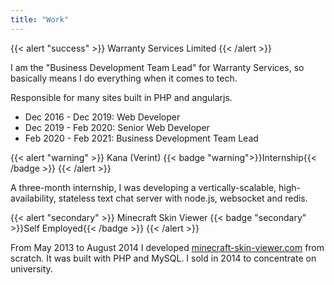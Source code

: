 ```yaml
---
title: "Work"
---
```


{{< alert "success" >}}
Warranty Services Limited
{{< /alert >}}

I am the "Business Development Team Lead" for Warranty Services, so basically means I do everything when it comes to tech.

Responsible for many sites built in PHP and angularjs.

* Dec 2016 - Dec 2019: Web Developer
* Dec 2019 - Feb 2020: Senior Web Developer
* Feb 2020 - Feb 2021: Business Development Team Lead

{{< alert "warning" >}}
Kana (Verint) {{< badge "warning">}}Internship{{< /badge >}}
{{< /alert >}}

A three-month internship, I was developing a vertically-scalable, high-availability, stateless text chat server with node.js, websocket and redis.

{{< alert "secondary" >}}
Minecraft Skin Viewer {{< badge "secondary" >}}Self Employed{{< /badge >}}
{{< /alert >}}

From May 2013 to August 2014 I developed [minecraft-skin-viewer.com](https://web.archive.org/web/20140209045223/http://minecraft-skin-viewer.com/) from scratch. It was built with PHP and MySQL. I sold in 2014 to concentrate on university.
